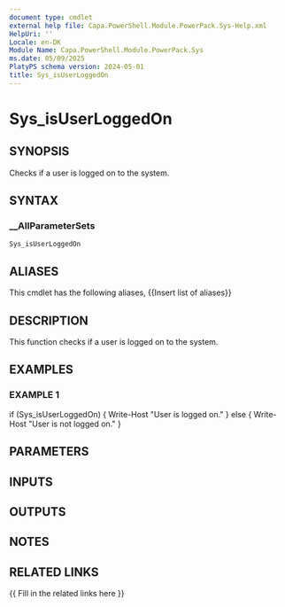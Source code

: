 ```yaml
---
document type: cmdlet
external help file: Capa.PowerShell.Module.PowerPack.Sys-Help.xml
HelpUri: ''
Locale: en-DK
Module Name: Capa.PowerShell.Module.PowerPack.Sys
ms.date: 05/09/2025
PlatyPS schema version: 2024-05-01
title: Sys_isUserLoggedOn
---
```


# Sys_isUserLoggedOn

## SYNOPSIS

Checks if a user is logged on to the system.

## SYNTAX

### __AllParameterSets

```
Sys_isUserLoggedOn
```

## ALIASES

This cmdlet has the following aliases,
  {{Insert list of aliases}}

## DESCRIPTION

This function checks if a user is logged on to the system.

## EXAMPLES

### EXAMPLE 1

if (Sys_isUserLoggedOn) {
	Write-Host "User is logged on."
} else {
	Write-Host "User is not logged on."
}

## PARAMETERS

## INPUTS

## OUTPUTS

## NOTES

## RELATED LINKS

{{ Fill in the related links here }}

